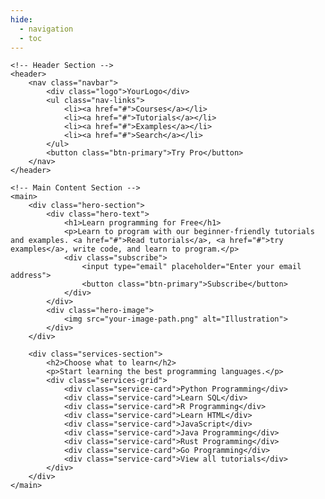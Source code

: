 ```yaml
---
hide:
  - navigation
  - toc
---
```

<!DOCTYPE html>
<html lang="en">
<head>
    <meta charset="UTF-8">
    <meta name="viewport" content="width=device-width, initial-scale=1.0">
    <title>Learn Programming for Free</title>
    <link rel="stylesheet" href="styles.css">
</head>
<body>

    <!-- Header Section -->
    <header>
        <nav class="navbar">
            <div class="logo">YourLogo</div>
            <ul class="nav-links">
                <li><a href="#">Courses</a></li>
                <li><a href="#">Tutorials</a></li>
                <li><a href="#">Examples</a></li>
                <li><a href="#">Search</a></li>
            </ul>
            <button class="btn-primary">Try Pro</button>
        </nav>
    </header>

    <!-- Main Content Section -->
    <main>
        <div class="hero-section">
            <div class="hero-text">
                <h1>Learn programming for Free</h1>
                <p>Learn to program with our beginner-friendly tutorials and examples. <a href="#">Read tutorials</a>, <a href="#">try examples</a>, write code, and learn to program.</p>
                <div class="subscribe">
                    <input type="email" placeholder="Enter your email address">
                    <button class="btn-primary">Subscribe</button>
                </div>
            </div>
            <div class="hero-image">
                <img src="your-image-path.png" alt="Illustration">
            </div>
        </div>

        <div class="services-section">
            <h2>Choose what to learn</h2>
            <p>Start learning the best programming languages.</p>
            <div class="services-grid">
                <div class="service-card">Python Programming</div>
                <div class="service-card">Learn SQL</div>
                <div class="service-card">R Programming</div>
                <div class="service-card">Learn HTML</div>
                <div class="service-card">JavaScript</div>
                <div class="service-card">Java Programming</div>
                <div class="service-card">Rust Programming</div>
                <div class="service-card">Go Programming</div>
                <div class="service-card">View all tutorials</div>
            </div>
        </div>
    </main>

</body>
</html>